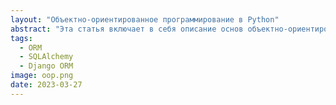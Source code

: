 ```yaml
---
layout: "Объектно-ориентированное программирование в Python"
abstract: "Эта статья включает в себя описание основ объектно-ориентированного программирования в Python, таких как классы, объекты, наследование, полиморфизм и инкапсуляция"
tags: 
  - ORM
  - SQLAlchemy
  - Django ORM
image: oop.png
date: 2023-03-27
---
```

